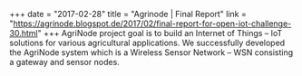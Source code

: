 +++
date = "2017-02-28"
title = "Agrinode | Final Report"
link = "https://agrinode.blogspot.de/2017/02/final-report-for-open-iot-challenge-30.html"
+++
AgriNode project goal is to build an Internet of Things – IoT solutions for various agricultural applications. We successfully developed the AgriNode system which is a Wireless Sensor Network – WSN consisting a gateway and sensor nodes.